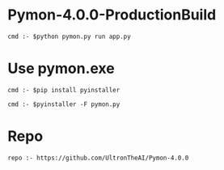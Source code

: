 # Pymon-4.0.0-ProductionBuild

    cmd :- $python pymon.py run app.py
    
# Use pymon.exe

    cmd :- $pip install pyinstaller
    
    cmd :- $pyinstaller -F pymon.py
    
# Repo

    repo :- https://github.com/UltronTheAI/Pymon-4.0.0
